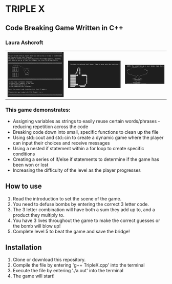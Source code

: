 # TRIPLE X

## Code Breaking Game Written in C++

### Laura Ashcroft

<table>
<td><img src="./Images/game_intro.png" alt="game introduction"></td>
<td><img src="./Images/game_success.png" alt="level passed screenshot"></td>
<td><img src="./Images/game_failure.png" alt="level failed screenshot"></td>
</table>

### This game demonstrates:

- Assigning variables as strings to easily reuse certain words/phrases - reducing repetition across the code
- Breaking code down into small, specific functions to clean up the file
- Using std::cout and std::cin to create a dynamic game where the player can input their choices and receive messages
- Using a nested if statement within a for loop to create specific conditions
- Creating a series of if/else if statements to determine if the game has been won or lost
- Increasing the difficulty of the level as the player progresses

## How to use

1. Read the introduction to set the scene of the game.
2. You need to defuse bombs by entering the correct 3 letter code.
3. The 3 letter combination will have both a sum they add up to, and a product they multiply to.
4. You have 3 lives throughout the game to make the correct guesses or the bomb will blow up!
5. Complete level 5 to beat the game and save the bridge!

## Installation

1. Clone or download this repository.
2. Compile the file by entering 'g++ TripleX.cpp' into the terminal
3. Execute the file by entering './a.out' into the terminal
4. The game will start!
